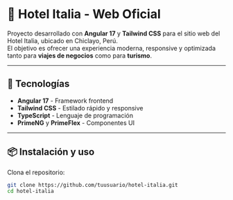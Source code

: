 # 🏨 Hotel Italia - Web Oficial

Proyecto desarrollado con **Angular 17** y **Tailwind CSS** para el sitio web del Hotel Italia, ubicado en Chiclayo, Perú.  
El objetivo es ofrecer una experiencia moderna, responsive y optimizada tanto para **viajes de negocios** como para **turismo**.

---

## 🚀 Tecnologías
- **Angular 17** - Framework frontend
- **Tailwind CSS** - Estilado rápido y responsive
- **TypeScript** - Lenguaje de programación
- **PrimeNG** y **PrimeFlex** - Componentes UI

---

## 📦 Instalación y uso

Clona el repositorio:
```bash
git clone https://github.com/tuusuario/hotel-italia.git
cd hotel-italia
